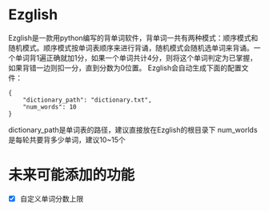 # Ezglish
Ezglish是一款用python编写的背单词软件，背单词一共有两种模式：顺序模式和随机模式。顺序模式按单词表顺序来进行背诵，随机模式会随机选单词来背诵。一个单词背1遍正确就加1分，如果一个单词共计4分，则将这个单词判定为已掌握，如果背错一边则扣一分，直到分数为0位置。
Ezglish会自动生成下面的配置文件：
```
{
    "dictionary_path": "dictionary.txt",
    "num_words": 10
}
```
dictionary_path是单词表的路径，建议直接放在Ezglish的根目录下
num_worlds是每轮共要背多少单词，建议10~15个
# 未来可能添加的功能
- [x] 自定义单词分数上限
